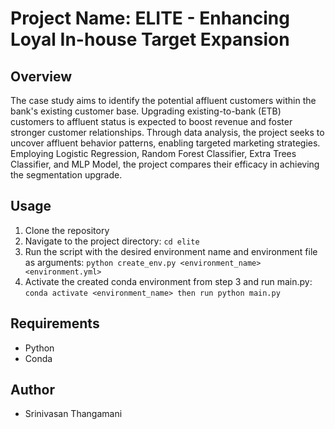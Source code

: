 # Project Name: ELITE - Enhancing Loyal In-house Target Expansion 

## Overview
The case study aims to identify the potential affluent customers within the bank's existing customer base. Upgrading existing-to-bank (ETB) customers to affluent status is expected to boost revenue and foster stronger customer relationships. Through data analysis, the project seeks to uncover affluent behavior patterns, enabling targeted marketing strategies. Employing Logistic Regression, Random Forest Classifier, Extra Trees Classifier, and MLP Model, the project compares their efficacy in achieving the segmentation upgrade.

## Usage
1. Clone the repository
2. Navigate to the project directory: `cd elite`
3. Run the script with the desired environment name and environment file as arguments: `python create_env.py <environment_name> <environment.yml>`
4. Activate the created conda environment from step 3 and run main.py: 
    ```conda activate <environment_name> then run python main.py```

## Requirements
- Python
- Conda

## Author
- Srinivasan Thangamani
